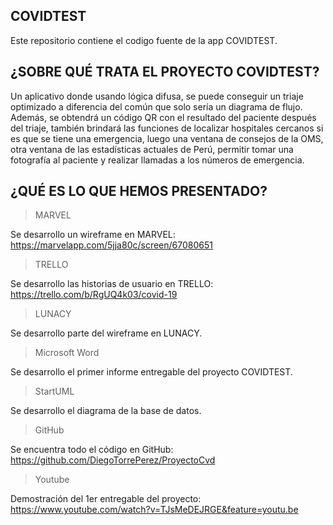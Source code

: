 ## COVIDTEST

Este repositorio contiene el codigo fuente de la app COVIDTEST.

## ¿SOBRE QUÉ TRATA EL PROYECTO COVIDTEST?

Un aplicativo donde usando lógica difusa, se puede conseguir un triaje optimizado a diferencia del común que solo sería un diagrama
de flujo. Además, se obtendrá un código QR con el resultado del paciente después del triaje, también brindará las funciones de localizar
hospitales cercanos si es que se tiene una emergencia, luego una ventana de consejos de la OMS, otra ventana de las estadísticas actuales
de Perú, permitir tomar una fotografía al paciente y realizar llamadas a los números de emergencia.


## ¿QUÉ ES LO QUE HEMOS PRESENTADO?

> MARVEL

Se desarrollo un wireframe en MARVEL:
https://marvelapp.com/5jja80c/screen/67080651

> TRELLO

Se desarrollo las historias de usuario en TRELLO:
https://trello.com/b/RgUQ4k03/covid-19

> LUNACY

Se desarrollo parte del wireframe en LUNACY.

> Microsoft Word

Se desarrollo el primer informe entregable del proyecto COVIDTEST.

> StartUML

Se desarrollo el diagrama de la base de datos.

> GitHub

Se encuentra todo el código en GitHub:
https://github.com/DiegoTorrePerez/ProyectoCvd

> Youtube

Demostración del 1er entregable del proyecto:
https://www.youtube.com/watch?v=TJsMeDEJRGE&feature=youtu.be





